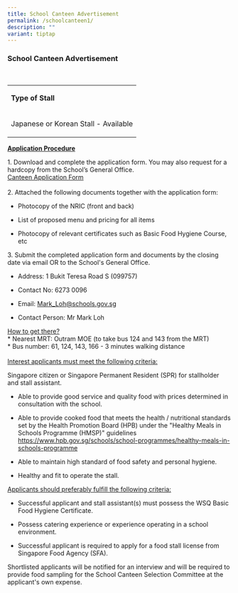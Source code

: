 ```yaml
---
title: School Canteen Advertisement
permalink: /schoolcanteen1/
description: ""
variant: tiptap
---
```

<h3>School Canteen Advertisement</h3>
<p>
<br>
</p>
<table style="minWidth: 25px">
<colgroup>
<col>
</colgroup>
<tbody>
<tr>
<td rowspan="1" colspan="1">
<p><strong>Type of Stall</strong>
</p>
</td>
</tr>
<tr>
<td rowspan="1" colspan="1">
<p>Japanese or Korean Stall - Available</p>
</td>
</tr>
</tbody>
</table>
<p><strong><u>Application Procedure</u></strong>
</p>
<p>1. Download and complete the application form. You may also request for
a hardcopy from the School’s General Office.
<br><a href="/files/Punitha/2023/application%20for%20canteen%20stall%20in%20existing%20school.pdf" rel="noopener" target="_blank"> Canteen Application Form</a> 
<br>
<br>2. Attached the following documents together with the application form:</p>
<ul data-tight="true" class="tight">
<li>
<p>Photocopy of the NRIC (front and back)</p>
</li>
<li>
<p>List of proposed menu and pricing for all items</p>
</li>
<li>
<p>Photocopy of relevant certificates such as Basic Food Hygiene Course,
etc</p>
</li>
</ul>
<p>3. Submit the completed application form and documents by the closing
date via email OR to the School's General Office.</p>
<ul data-tight="true" class="tight">
<li>
<p>Address: 1 Bukit Teresa Road S (099757)</p>
</li>
<li>
<p>Contact No: 6273 0096</p>
</li>
<li>
<p>Email: <a href="mailto:Mark_Loh@schools.gov.sg" rel="noopener noreferrer nofollow" target="_blank">Mark_Loh@schools.gov.sg</a>
</p>
</li>
<li>
<p>Contact Person: Mr Mark Loh</p>
</li>
</ul>
<p></p>
<p><u>How to get there?</u>
<br>* Nearest MRT: Outram MOE (to take bus 124 and 143 from the MRT)
<br>* Bus number: 61, 124, 143, 166 - 3 minutes walking distance
<br>
<br><u>Interest applicants must meet the following criteria:</u>
<br>
</p>
<p>Singapore citizen or Singapore Permanent Resident (SPR) for stallholder
and stall assistant.</p>
<ul data-tight="true" class="tight">
<li>
<p>Able to provide good service and quality food with prices determined in
consultation with the school.</p>
</li>
<li>
<p>Able to provide cooked food that meets the health / nutritional standards
set by the Health Promotion Board (HPB) under the "Healthy Meals in Schools
Programme (HMSP)" guidelines <a href="https://www.hpb.gov.sg/schools/school-programmes/healthy-meals-in-schools-programme" rel="noopener noreferrer nofollow" target="_blank">https://www.hpb.gov.sg/schools/school-programmes/healthy-meals-in-schools-programme</a>
</p>
</li>
<li>
<p>Able to maintain high standard of food safety and personal hygiene.</p>
</li>
<li>
<p>Healthy and fit to operate the stall.</p>
</li>
</ul>
<p></p>
<p><u>Applicants should preferably fulfill the following criteria:</u>
</p>
<ul data-tight="true" class="tight">
<li>
<p>Successful applicant and stall assistant(s) must possess the WSQ Basic
Food Hygiene Certificate.</p>
</li>
<li>
<p>Possess catering experience or experience operating in a school environment.</p>
</li>
<li>
<p>Successful applicant is required to apply for a food stall license from
Singapore Food Agency (SFA).</p>
</li>
</ul>
<p></p>
<p>Shortlisted applicants will be notified for an interview and will be required
to provide food sampling for the School Canteen Selection Committee at
the applicant's own expense.</p>
<p></p>